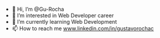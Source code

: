 - 👋 Hi, I’m @Gu-Rocha
- 👀 I’m interested in Web Developer career
- 🌱 I’m currently learning Web Development
- 📫 How to reach me www.linkedin.com/in/gustavorochac

<!---
Gu-Rocha/Gu-Rocha is a ✨ special ✨ repository because its `README.md` (this file) appears on your GitHub profile.
You can click the Preview link to take a look at your changes.
--->

